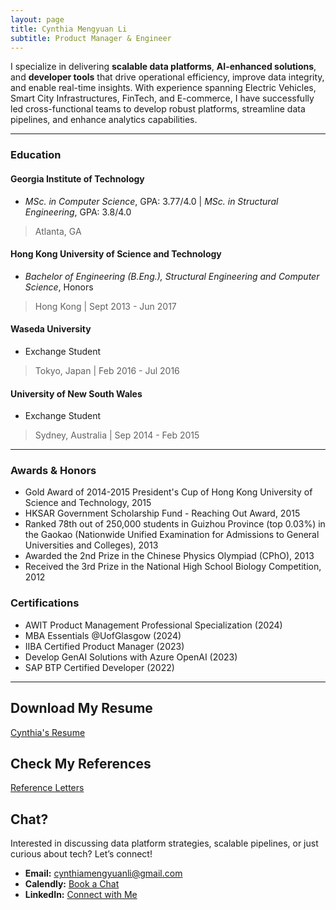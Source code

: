 ```yaml
---
layout: page
title: Cynthia Mengyuan Li
subtitle: Product Manager & Engineer
---
```


I specialize in delivering **scalable data platforms**, **AI-enhanced solutions**, and **developer tools** that drive operational efficiency, improve data integrity, and enable real-time insights. With experience spanning Electric Vehicles, Smart City Infrastructures, FinTech, and E-commerce, I have successfully led cross-functional teams to develop robust platforms, streamline data pipelines, and enhance analytics capabilities.

---

### Education

#### Georgia Institute of Technology
- *MSc. in Computer Science*, GPA: 3.77/4.0 \| *MSc. in Structural Engineering*, GPA: 3.8/4.0
>  Atlanta, GA

#### Hong Kong University of Science and Technology
- *Bachelor of Engineering (B.Eng.), Structural Engineering and Computer Science*, Honors
> Hong Kong \| Sept 2013 - Jun 2017

#### Waseda University
- Exchange Student
> Tokyo, Japan \| Feb 2016 - Jul 2016

#### University of New South Wales
- Exchange Student
> Sydney, Australia \| Sep 2014 - Feb 2015

---

### Awards & Honors
- Gold Award of 2014-2015 President's Cup of Hong Kong University of Science and Technology, 2015
- HKSAR Government Scholarship Fund - Reaching Out Award, 2015
- Ranked 78th out of 250,000 students in Guizhou Province (top 0.03%) in the Gaokao (Nationwide Unified Examination for Admissions to General Universities and Colleges), 2013
- Awarded the 2nd Prize in the Chinese Physics Olympiad (CPhO), 2013
- Received the 3rd Prize in the National High School Biology Competition, 2012

### Certifications
- AWIT Product Management Professional Specialization (2024)
- MBA Essentials @UofGlasgow (2024)
- IIBA Certified Product Manager (2023)
- Develop GenAI Solutions with Azure OpenAI (2023)
- SAP BTP Certified Developer (2022)

---

## Download My Resume
[Cynthia's Resume](resources/Cynthia_Li_resume.pdf)

## Check My References
[Reference Letters](resources/reference_letters.pdf)

## Chat?

Interested in discussing data platform strategies, scalable pipelines, or just curious about tech? Let’s connect!

- **Email:** [cynthiamengyuanli@gmail.com](mailto:cynthiamengyuanli@gmail.com)
- **Calendly:** [Book a Chat](https://calendly.com/cynthiali/30min)
- **LinkedIn:** [Connect with Me](https://www.linkedin.com/in/mengyuan-li-cynthia/)
